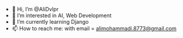 - 👋 Hi, I’m @AliDvlpr
- 👀 I’m interested in AI, Web Development
- 🌱 I’m currently learning Django
- 📫 How to reach me: with email = alimohammadi.8773@gmail.com

<!---
AliDvlpr/AliDvlpr is a ✨ special ✨ repository because its `README.md` (this file) appears on your GitHub profile.
You can click the Preview link to take a look at your changes.
--->
